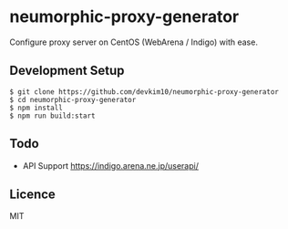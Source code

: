# neumorphic-proxy-generator

Configure proxy server on CentOS (WebArena / Indigo) with ease.

## Development Setup
```
$ git clone https://github.com/devkim10/neumorphic-proxy-generator
$ cd neumorphic-proxy-generator
$ npm install
$ npm run build:start   
```
## Todo

- API Support https://indigo.arena.ne.jp/userapi/

## Licence
MIT

